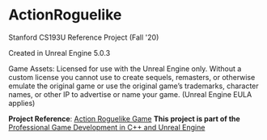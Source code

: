 # ActionRoguelike
Stanford CS193U Reference Project (Fall '20)

Created in Unreal Engine 5.0.3

Game Assets: Licensed for use with the Unreal Engine only. Without a custom license you cannot use to create sequels, remasters, or otherwise emulate the original game or use the original game’s trademarks, character names, or other IP to advertise or name your game. (Unreal Engine EULA applies)

**Project Reference**:  [Action Roguelike Game](https://github.com/tomlooman/ActionRoguelike)
**This project is part of the** [Professional Game Development in C++ and Unreal Engine](https://courses.tomlooman.com/p/unrealengine-cpp?coupon_code=COMMUNITY15&src=github)

